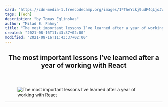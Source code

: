 ```yaml
---
card: "https://cdn-media-1.freecodecamp.org/images/1*TheYckj9udF4qLjoJW8sjg.png"
tags: [Tech]
description: "by Tomas Eglinskas"
author: "Milad E. Fahmy"
title: "The most important lessons I’ve learned after a year of working with React"
created: "2021-08-16T11:43:37+02:00"
modified: "2021-08-16T11:43:37+02:00"
---
```

<div class="site-wrapper">
<main id="site-main" class="site-main outer">
<div class="inner">
<article class="post-full post tag-tech tag-react tag-javascript tag-technology tag-programming ">
<header class="post-full-header">
<h1 class="post-full-title">The most important lessons I’ve learned after a year of working with React</h1>
</header>
<figure class="post-full-image">
<picture>
<source media="(max-width: 700px)" sizes="1px" srcset="data:image/gif;base64,R0lGODlhAQABAIAAAAAAAP///yH5BAEAAAAALAAAAAABAAEAAAIBRAA7 1w">
<source media="(min-width: 701px)" sizes="(max-width: 800px) 400px,
(max-width: 1170px) 700px,
1400px" srcset="https://cdn-media-1.freecodecamp.org/images/1*TheYckj9udF4qLjoJW8sjg.png 300w,
https://cdn-media-1.freecodecamp.org/images/1*TheYckj9udF4qLjoJW8sjg.png 600w,
https://cdn-media-1.freecodecamp.org/images/1*TheYckj9udF4qLjoJW8sjg.png 1000w,
https://cdn-media-1.freecodecamp.org/images/1*TheYckj9udF4qLjoJW8sjg.png 2000w">
<img onerror="this.style.display='none'" src="https://cdn-media-1.freecodecamp.org/images/1*TheYckj9udF4qLjoJW8sjg.png" alt="The most important lessons I’ve learned after a year of working with React">
</picture>
</figure>
<section class="post-full-content">
<div class="post-content medium-migrated-article">
</div>
<hr>
</section>
</article>
</div>
</main>
</div>
<!-- Google Tag Manager (noscript) -->
<!-- End Google Tag Manager (noscript) -->
